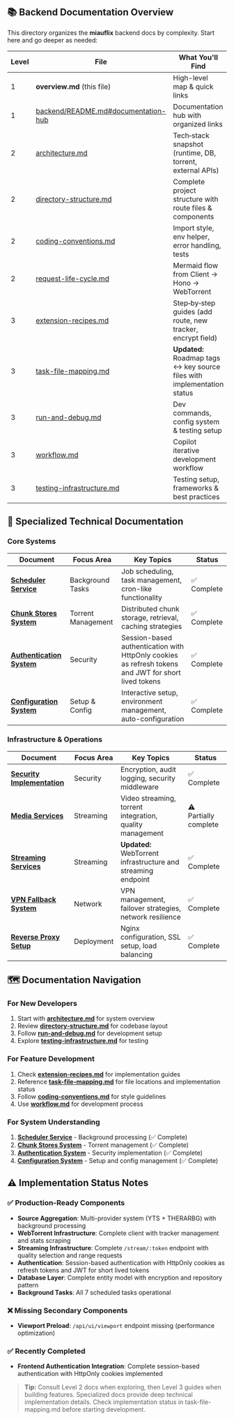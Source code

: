 ## 📚 Backend Documentation Overview

This directory organizes the **miauflix** backend docs by complexity.
Start here and go deeper as needed:

| Level | File                                                                          | What You'll Find                                                         |
| ----- | ----------------------------------------------------------------------------- | ------------------------------------------------------------------------ |
| 1     | **overview.md** (this file)                                                   | High-level map & quick links                                             |
| 1     | [backend/README.md#documentation-hub](../backend/README.md#documentation-hub) | Documentation hub with organized links                                   |
| 2     | [architecture.md](architecture.md)                                            | Tech‑stack snapshot (runtime, DB, torrent, external APIs)                |
| 2     | [directory-structure.md](directory-structure.md)                              | Complete project structure with route files & components                 |
| 2     | [coding-conventions.md](coding-conventions.md)                                | Import style, env helper, error handling, tests                          |
| 2     | [request-life-cycle.md](request-life-cycle.md)                                | Mermaid flow from Client → Hono → WebTorrent                             |
| 3     | [extension-recipes.md](extension-recipes.md)                                  | Step‑by‑step guides (add route, new tracker, encrypt field)              |
| 3     | [task-file-mapping.md](task-file-mapping.md)                                  | **Updated:** Roadmap tags ↔ key source files with implementation status |
| 3     | [run-and-debug.md](run-and-debug.md)                                          | Dev commands, config system & testing setup                              |
| 3     | [workflow.md](workflow.md)                                                    | Copilot iterative development workflow                                   |
| 3     | [testing-infrastructure.md](testing-infrastructure.md)                        | Testing setup, frameworks & best practices                               |

## 🔧 Specialized Technical Documentation

### Core Systems

| Document                                                       | Focus Area         | Key Topics                                                                                          | Status      |
| -------------------------------------------------------------- | ------------------ | --------------------------------------------------------------------------------------------------- | ----------- |
| [**Scheduler Service**](../backend/docs/scheduler-service.md)  | Background Tasks   | Job scheduling, task management, cron-like functionality                                            | ✅ Complete |
| [**Chunk Stores System**](../backend/docs/chunk-stores.md)     | Torrent Management | Distributed chunk storage, retrieval, caching strategies                                            | ✅ Complete |
| [**Authentication System**](../backend/docs/authentication.md) | Security           | Session-based authentication with HttpOnly cookies as refresh tokens and JWT for short lived tokens | ✅ Complete |
| [**Configuration System**](../backend/docs/configuration.md)   | Setup & Config     | Interactive setup, environment management, auto-configuration                                       | ✅ Complete |

### Infrastructure & Operations

| Document                                                          | Focus Area | Key Topics                                                    | Status                |
| ----------------------------------------------------------------- | ---------- | ------------------------------------------------------------- | --------------------- |
| [**Security Implementation**](../backend/docs/security.md)        | Security   | Encryption, audit logging, security middleware                | ✅ Complete           |
| [**Media Services**](../backend/docs/media-services.md)           | Streaming  | Video streaming, torrent integration, quality management      | ⚠️ Partially complete |
| [**Streaming Services**](../backend/docs/streaming-services.md)   | Streaming  | **Updated:** WebTorrent infrastructure and streaming endpoint | ✅ Complete           |
| [**VPN Fallback System**](../backend/docs/vpn-fallback-system.md) | Network    | VPN management, failover strategies, network resilience       | ✅ Complete           |
| [**Reverse Proxy Setup**](../backend/docs/reverse-proxy.md)       | Deployment | Nginx configuration, SSL setup, load balancing                | ✅ Complete           |

## 🗺️ Documentation Navigation

### For New Developers

1. Start with **[architecture.md](architecture.md)** for system overview
2. Review **[directory-structure.md](directory-structure.md)** for codebase layout
3. Follow **[run-and-debug.md](run-and-debug.md)** for development setup
4. Explore **[testing-infrastructure.md](testing-infrastructure.md)** for testing

### For Feature Development

1. Check **[extension-recipes.md](extension-recipes.md)** for implementation guides
2. Reference **[task-file-mapping.md](task-file-mapping.md)** for file locations and implementation status
3. Follow **[coding-conventions.md](coding-conventions.md)** for style guidelines
4. Use **[workflow.md](workflow.md)** for development process

### For System Understanding

1. **[Scheduler Service](../backend/docs/scheduler-service.md)** - Background processing (✅ Complete)
2. **[Chunk Stores System](../backend/docs/chunk-stores.md)** - Torrent management (✅ Complete)
3. **[Authentication System](../backend/docs/authentication.md)** - Security implementation (✅ Complete)
4. **[Configuration System](../backend/docs/configuration.md)** - Setup and config management (✅ Complete)

## ⚠️ Implementation Status Notes

### ✅ Production-Ready Components

- **Source Aggregation**: Multi-provider system (YTS + THERARBG) with background processing
- **WebTorrent Infrastructure**: Complete client with tracker management and stats scraping
- **Streaming Infrastructure**: Complete `/stream/:token` endpoint with quality selection and range requests
- **Authentication**: Session-based authentication with HttpOnly cookies as refresh tokens and JWT for short lived tokens
- **Database Layer**: Complete entity model with encryption and repository pattern
- **Background Tasks**: All 7 scheduled tasks operational

### ❌ Missing Secondary Components

- **Viewport Preload**: `/api/ui/viewport` endpoint missing (performance optimization)

### ✅ Recently Completed

- **Frontend Authentication Integration**: Complete session-based authentication with HttpOnly cookies implemented

> **Tip:** Consult Level 2 docs when exploring, then Level 3 guides when building features. Specialized docs provide deep technical implementation details. Check implementation status in task-file-mapping.md before starting development.
